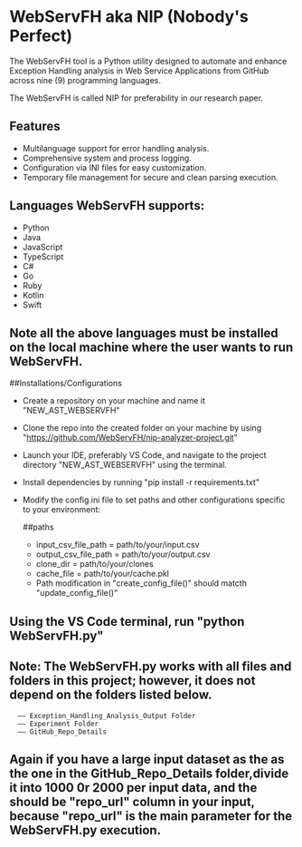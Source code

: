 # WebServFH aka NIP (Nobody's Perfect)

The WebServFH tool is a Python utility designed to automate and enhance Exception Handling analysis in Web Service Applications from GitHub across nine (9) programming languages.

The WebServFH is called NIP for preferability in our research paper.

## Features

- Multilanguage support for error handling analysis.
- Comprehensive system and process logging.
- Configuration via INI files for easy customization.
- Temporary file management for secure and clean parsing execution.

## Languages WebServFH supports:
- Python
- Java
- JavaScript
- TypeScript
- C#
- Go
- Ruby
- Kotlin
- Swift
## Note all the above languages must be installed on the local machine where the user wants to run WebServFH.


##Installations/Configurations
- Create a repository on your machine and name it "NEW_AST_WEBSERVFH"
- Clone the repo into the created folder on your machine by using "https://github.com/WebServFH/nip-analyzer-project.git"
- Launch your IDE, preferably VS Code, and navigate to the project directory "NEW_AST_WEBSERVFH" using the terminal.
- Install dependencies by running "pip install -r requirements.txt"
- Modify the config.ini file to set paths and other configurations specific to your environment:

  ##paths
     - input_csv_file_path = path/to/your/input.csv
     - output_csv_file_path = path/to/your/output.csv
     - clone_dir = path/to/your/clones
     - cache_file = path/to/your/cache.pkl
     - Path modification in "create_config_file()" should matcth "update_config_file()"
     
     
## Using the VS Code terminal, run "python WebServFH.py"



## Note: The WebServFH.py works with all files and folders in this project; however, it  does not depend on the folders listed below. 
      –– Exception_Handling_Analysis_Output Folder
      –– Experiment Folder
      –– GitHub_Repo_Details

## Again if you have a large input dataset as the as the one in the GitHub_Repo_Details folder,divide it into 1000 0r 2000 per input data, and the should be "repo_url" column in your input, because "repo_url" is the main parameter for the WebServFH.py execution.
    
    
    



